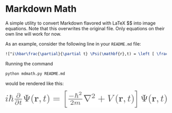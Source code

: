 # Markdown Math

A simple utility to convert Markdown flavored with LaTeX $$ into image equations.
Note that this overwrites the original file.
Only equations on their own line will work for now.

As an example, consider the following line in your `README.md` file:

``` LaTeX
!["i\hbar\frac{\partial}{\partial t} \Psi(\mathbf{r},t) = \left [ \frac{-\hbar^2}{2m}\nabla^2 + V(\mathbf{r},t)\right ] \Psi(\mathbf{r},t)"](.equations/679878be5dc407e2e3e18e895499f0eaad5c67a50d9ed7dccf1ae48987f3a4bf.png)
```

Running the command

``` Bash
python mdmath.py README.md
```

would be rendered like this:

!["i\hbar\frac{\partial}{\partial t} \Psi(\mathbf{r},t) = \left [ \frac{-\hbar^2}{2m}\nabla^2 + V(\mathbf{r},t)\right ] \Psi(\mathbf{r},t)"](.equations/679878be5dc407e2e3e18e895499f0eaad5c67a50d9ed7dccf1ae48987f3a4bf.png)
